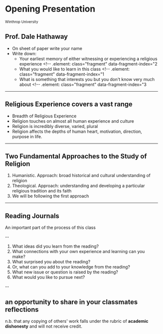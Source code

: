 Opening Presentation 
===============
<small>Winthrop University</small>

Prof. Dale Hathaway
---------------------
- On sheet of paper write your name
- Write down:
    - Your earliest memory of either witnessing or experiencing a religious experience <!-- .element: class="fragment" data-fragment-index="2
    - What you would like to learn in this class <!-- .element: class="fragment" data-fragment-index="1
    - What is something that interests you but you don't know very much about <!-- .element: class="fragment" data-fragment-index="3
	
---

## Religious Experience covers a vast range

- Breadth of Religious Experience
- Religion touches on almost all human experience and culture 
-  Religion is incredibly diverse, varied, plural
- Religion affects the depths of human heart, motivation, direction, purpose in life.

---

## Two Fundamental Approaches to the Study of Religion

1. Humanistic.  Approach: broad historical and cultural understanding of religion
2. Theological.  Approach: understanding and developing a particular religious tradition and its faith
3. We will be following the first approach

---

## Reading Journals

An important part of the process of this class

--


1. What ideas did you learn from the reading? 
2. What connections with your own experience and learning can you make?
3. What surprised you about the reading? 
4. Or, what can you add to your knowledge from the reading?
5. What new issue or question is raised by the reading? 
6. What would you like to pursue next?

--

## an opportunity to share in your classmates reflections

n.b. that any copying of others' work falls under the rubric of **academic dishonesty** and will not receive credit.
